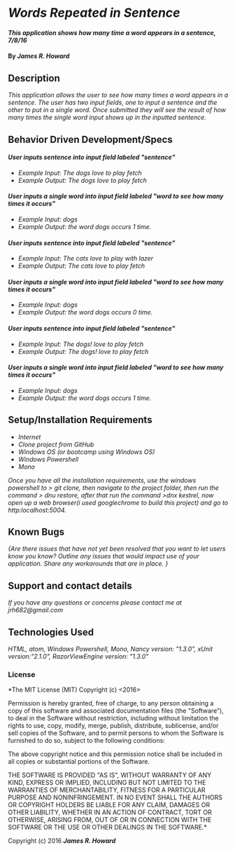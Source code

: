 # _Words Repeated in Sentence_

#### _This application shows how many time a word appears in a sentence, 7/8/16_

#### By _**James R. Howard**_

## Description

_This application allows the user to see how many times a word appears in a sentence. The user has two input fields, one to input a sentence and the other to put in a single word. Once submitted they will see the result of how many times the single word input shows up in the inputted sentence._

## Behavior Driven Development/Specs

#### _User inputs sentence into input field labeled "sentence"_
* _Example Input: The dogs love to play fetch_
* _Example Output: The dogs love to play fetch_

#### _User inputs a single word into input field labeled "word to see how many times it occurs"_
* _Example Input: dogs_
* _Example Output: the word dogs occurs 1 time._

#### _User inputs sentence into input field labeled "sentence"_
* _Example Input: The cats love to play with lazer_
* _Example Output: The cats love to play fetch_

#### _User inputs a single word into input field labeled "word to see how many times it occurs"_
* _Example Input: dogs_
* _Example Output: the word dogs occurs 0 time._

#### _User inputs sentence into input field labeled "sentence"_
* _Example Input: The dogs! love to play fetch_
* _Example Output: The dogs! love to play fetch_

#### _User inputs a single word into input field labeled "word to see how many times it occurs"_
* _Example Input: dogs_
* _Example Output: the word dogs occurs 1 time._

## Setup/Installation Requirements

* _Internet_
* _Clone project from GitHub_
* _Windows OS (or bootcamp using Windows OS)_
* _Windows Powershell_
* _Mono_

_Once you have all the installation requirements, use the windows powershell to > git clone, then navigate to the project folder, then run the command > dnu restore, after that run the command >dnx kestrel, now open up a web browser(i used googlechrome to build this project) and go to http:localhost:5004._

## Known Bugs

_{Are there issues that have not yet been resolved that you want to let users know you know?  Outline any issues that would impact use of your application.  Share any workarounds that are in place. }_

## Support and contact details

_If you have any questions or concerns please contact me at jrh682@gmail.com_

## Technologies Used

_HTML, atom, Windows Powershell, Mono, Nancy version: "1.3.0", xUnit version:"2.1.0", RazorViewEngine version: "1.3.0"_

### License

*The MIT License (MIT)
Copyright (c) <2016> <James R. Howard>

Permission is hereby granted, free of charge, to any person obtaining a copy of this software and associated documentation files (the "Software"), to deal in the Software without restriction, including without limitation the rights to use, copy, modify, merge, publish, distribute, sublicense, and/or sell copies of the Software, and to permit persons to whom the Software is furnished to do so, subject to the following conditions:

The above copyright notice and this permission notice shall be included in all copies or substantial portions of the Software.

THE SOFTWARE IS PROVIDED "AS IS", WITHOUT WARRANTY OF ANY KIND, EXPRESS OR IMPLIED, INCLUDING BUT NOT LIMITED TO THE WARRANTIES OF MERCHANTABILITY, FITNESS FOR A PARTICULAR PURPOSE AND NONINFRINGEMENT. IN NO EVENT SHALL THE AUTHORS OR COPYRIGHT HOLDERS BE LIABLE FOR ANY CLAIM, DAMAGES OR OTHER LIABILITY, WHETHER IN AN ACTION OF CONTRACT, TORT OR OTHERWISE, ARISING FROM, OUT OF OR IN CONNECTION WITH THE SOFTWARE OR THE USE OR OTHER DEALINGS IN THE SOFTWARE.*

Copyright (c) 2016 **_James R. Howard_**
